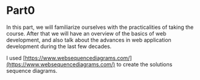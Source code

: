 # Part0

In this part, we will familiarize ourselves with the practicalities of taking the course. After that we will have an overview of the basics of web development, and also talk about the advances in web application development during the last few decades.

I used [https://www.websequencediagrams.com/](https://www.websequencediagrams.com/) to create the solutions sequence diagrams.